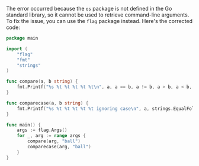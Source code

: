 
The error occurred because the `os` package is not defined in the Go standard library, so it cannot be used to retrieve command-line arguments. To fix the issue, you can use the `flag` package instead. Here's the corrected code:
```go
package main

import (
	"flag"
	"fmt"
	"strings"
)

func compare(a, b string) {
	fmt.Printf("%s %t %t %t %t %t\n", a, a == b, a != b, a > b, a < b, a >= b)
}

func comparecase(a, b string) {
	fmt.Printf("%s %t %t %t %t %t ignoring case\n", a, strings.EqualFold(a, b), strings.EqualFold(a, b), a > b, a < b, a >= b)
}

func main() {
	args := flag.Args()
	for _, arg := range args {
		compare(arg, "ball")
		comparecase(arg, "ball")
	}
}
```
